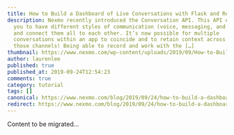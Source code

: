 ```yaml
---
title: How to Build a Dashboard of Live Conversations with Flask and React
description: Nexmo recently introduced the Conversation API. This API enables
  you to have different styles of communication (voice, messaging, and video)
  and connect them all to each other. It’s now possible for multiple
  conversations within an app to coincide and to retain context across all of
  those channels! Being able to record and work with the […]
thumbnail: https://www.nexmo.com/wp-content/uploads/2019/09/How-to-Build-a-Dashboard-of-Live-Conversations-with-Flask-and-React-2.png
author: laurenlee
published: true
published_at: 2019-09-24T12:54:23
comments: true
category: tutorial
tags: []
canonical: https://www.nexmo.com/blog/2019/09/24/how-to-build-a-dashboard-of-live-conversations-with-flask-and-react-dr
redirect: https://www.nexmo.com/blog/2019/09/24/how-to-build-a-dashboard-of-live-conversations-with-flask-and-react-dr
---
```

Content to be migrated...